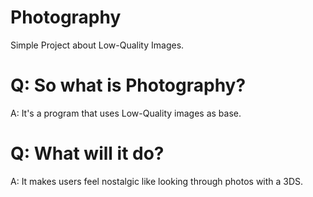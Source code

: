 # Photography
Simple Project about Low-Quality Images.

# Q: So what is Photography?
A: It's a program that uses Low-Quality images as base.

# Q: What will it do?
A: It makes users feel nostalgic like looking through photos with a 3DS.
